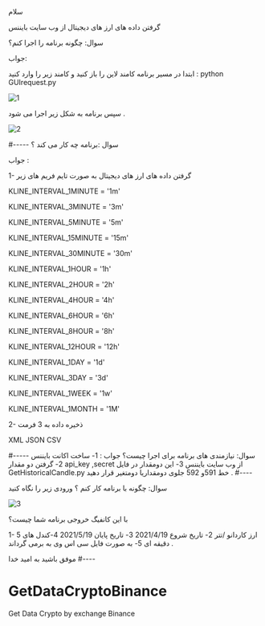 سلام 

گرفتن داده های ارز های دیجیتال از وب سایت بایننس

سوال: چگونه برنامه را اجرا کنم؟

جواب: 

ابتدا در مسیر برنامه کامند لاین را باز کنید و کامند زیر را وارد کنید :
python GUIrequest.py

![1](https://user-images.githubusercontent.com/61306250/136050245-3efd03f2-ff3e-4c30-9eed-dd778c346e1f.JPG)


سپس برنامه به شکل زیر اجرا می شود .

![2](https://user-images.githubusercontent.com/61306250/136050369-577d7fed-838c-4e55-8e25-31e977189352.JPG)


#-----
سوال :برنامه چه کار می کند ؟

جواب :
 
 1- گرفتن داده های ارز های دیجیتال به صورت تایم فریم های زیر

KLINE_INTERVAL_1MINUTE = '1m'

KLINE_INTERVAL_3MINUTE = '3m'

KLINE_INTERVAL_5MINUTE = '5m'

KLINE_INTERVAL_15MINUTE = '15m'

KLINE_INTERVAL_30MINUTE = '30m'

KLINE_INTERVAL_1HOUR = '1h'

KLINE_INTERVAL_2HOUR = '2h'

KLINE_INTERVAL_4HOUR = '4h'

KLINE_INTERVAL_6HOUR = '6h'

KLINE_INTERVAL_8HOUR = '8h'

KLINE_INTERVAL_12HOUR = '12h'

KLINE_INTERVAL_1DAY = '1d'

KLINE_INTERVAL_3DAY = '3d'

KLINE_INTERVAL_1WEEK = '1w'

KLINE_INTERVAL_1MONTH = '1M'


2- ذخیره داده به 3 فرمت

XML 
JSON
CSV

#-----
سوال: نیازمندی های برنامه برای اجرا چیست؟
جواب :
1- ساخت اکانت بایننس 
2- گرفتن دو مقدار 
api_key ,secret 
از وب سایت بایننس 
3-  این دومقدار در فایل 
GetHistoricalCandle.py
خط 591و 592 جلوی دومقداریا دومتغیر قرار دهید .
#----

سوال: چگونه با برنامه کار کنم ؟
ورودی زیر را نگاه کنید 

![3](https://user-images.githubusercontent.com/61306250/136052644-13bcd823-bfc7-478b-9859-234d10931b57.JPG)

با این کانفیگ خروجی برنامه  شما چیست؟

1- ارز کاردانو /تتر
2- تاریخ شروع 
2021/4/19
3- تاریخ پایان
2021/5/19
4-کندل های 5 دقیقه ای 
5- به صورت فایل سی اس وی 
به برمی گرداند .


موفق باشید
به امید خدا 
#----
# GetDataCryptoBinance
Get Data Crypto by exchange Binance
 
